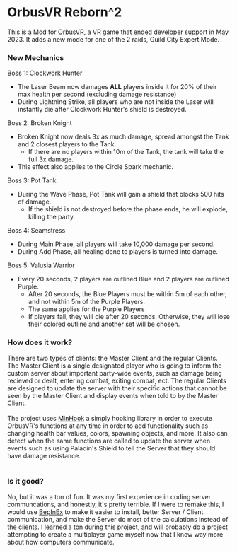 # OrbusVR Reborn^2

This is a Mod for [OrbusVR](https://orbusvr.com/), a VR game that ended developer support in May 2023. It adds a new mode for one of the 2 raids, Guild City Expert Mode. 
</br>

### New Mechanics
Boss 1: Clockwork Hunter
- The Laser Beam now damages **ALL** players inside it for 20% of their max health per second (excluding damage resistance)
- During Lightning Strike, all players who are not inside the Laser will instantly die after Clockwork Hunter's shield is destroyed.

Boss 2: Broken Knight
- Broken Knight now deals 3x as much damage, spread amongst the Tank and 2 closest players to the Tank.
  - If there are no players within 10m of the Tank, the tank will take the full 3x damage.  
- This effect also applies to the Circle Spark mechanic.

Boss 3: Pot Tank
- During the Wave Phase, Pot Tank will gain a shield that blocks 500 hits of damage.  
  - If the shield is not destroyed before the phase ends, he will explode, killing the party.

Boss 4: Seamstress
- During Main Phase, all players will take 10,000 damage per second.  
- During Add Phase, all healing done to players is turned into damage.

Boss 5: Valusia Warrior
- Every 20 seconds, 2 players are outlined Blue and 2 players are outlined Purple.
  - After 20 seconds, the Blue Players must be within 5m of each other, and not within 5m of the Purple Players.
  - The same applies for the Purple Players
  - If players fail, they will die after 20 seconds. Otherwise, they will lose their colored outline and another set will be chosen.

### How does it work?
There are two types of clients: the Master Client and the regular Clients. The Master Client is a single designated player who is going to inform the custom server about important party-wide events, such as damage being recieved or dealt, entering combat, exiting combat, ect. The regular Clients are designed to update the server with their specific actions that cannot be seen by the Master Client and display events when told to by the Master Client.   
</br>
The project uses [MinHook](https://github.com/TsudaKageyu/minhook) a simply hooking library in order to execute OrbusVR's functions at any time in order to add functionality such as changing health bar values, colors, spawning objects, and more. It also can detect when the same functions are called to update the server when events such as using Paladin's Shield to tell the Server that they should have damage resistance.  
</br>

### Is it good?
No, but it was a ton of fun. It was my first experience in coding server communcations, and honestly, it's pretty terrible. If I were to remake this, I would use [BepInEx](https://github.com/BepInEx/BepInEx) to make it easier to install, better Server / Client communication, and make the Server do most of the calculations instead of the clients. I learned a ton during this project, and will probably do a project attempting to create a multiplayer game myself now that I know way more about how computers communicate.   
